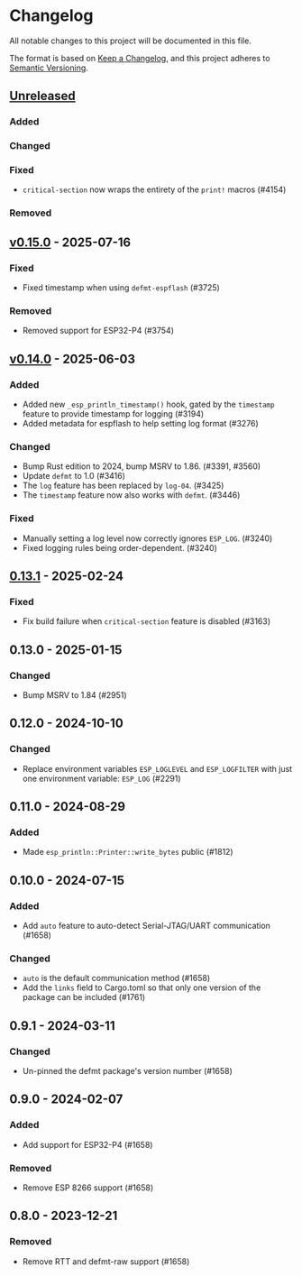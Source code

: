 # Changelog

All notable changes to this project will be documented in this file.

The format is based on [Keep a Changelog](https://keepachangelog.com/en/1.0.0/),
and this project adheres to [Semantic Versioning](https://semver.org/spec/v2.0.0.html).

## [Unreleased]

### Added


### Changed


### Fixed

- `critical-section` now wraps the entirety of the `print!` macros (#4154)

### Removed


## [v0.15.0] - 2025-07-16

### Fixed

- Fixed timestamp when using `defmt-espflash` (#3725)

### Removed

- Removed support for ESP32-P4 (#3754)

## [v0.14.0] - 2025-06-03

### Added

- Added new `_esp_println_timestamp()` hook, gated by the `timestamp` feature to provide timestamp for logging (#3194)
- Added metadata for espflash to help setting log format (#3276)

### Changed

- Bump Rust edition to 2024, bump MSRV to 1.86. (#3391, #3560)
- Update `defmt` to 1.0 (#3416)
- The `log` feature has been replaced by `log-04`. (#3425)
- The `timestamp` feature now also works with `defmt`. (#3446)

### Fixed

- Manually setting a log level now correctly ignores `ESP_LOG`. (#3240)
- Fixed logging rules being order-dependent. (#3240)

## [0.13.1] - 2025-02-24

### Fixed

- Fix build failure when `critical-section` feature is disabled (#3163)

## 0.13.0 - 2025-01-15

### Changed

- Bump MSRV to 1.84 (#2951)

## 0.12.0 - 2024-10-10

### Changed

- Replace environment variables `ESP_LOGLEVEL` and `ESP_LOGFILTER` with just one environment variable: `ESP_LOG` (#2291)

## 0.11.0 - 2024-08-29

### Added

- Made `esp_println::Printer::write_bytes` public (#1812)

## 0.10.0 - 2024-07-15

### Added

- Add `auto` feature to auto-detect Serial-JTAG/UART communication (#1658)

### Changed

- `auto` is the default communication method (#1658)
- Add the `links` field to Cargo.toml so that only one version of the package can be included (#1761)

## 0.9.1 - 2024-03-11

### Changed

- Un-pinned the defmt package's version number (#1658)

## 0.9.0 - 2024-02-07

### Added

- Add support for ESP32-P4 (#1658)

### Removed

- Remove ESP 8266 support (#1658)

## 0.8.0 - 2023-12-21

### Removed

- Remove RTT and defmt-raw support (#1658)

[0.13.1]: https://github.com/esp-rs/esp-hal/releases/tag/esp-println-v0.13.1
[v0.14.0]: https://github.com/esp-rs/esp-hal/compare/esp-println-v0.13.1...esp-println-v0.14.0
[v0.15.0]: https://github.com/esp-rs/esp-hal/compare/esp-println-v0.14.0...esp-println-v0.15.0
[Unreleased]: https://github.com/esp-rs/esp-hal/compare/esp-println-v0.15.0...HEAD
